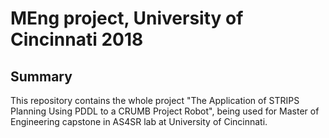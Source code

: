 # MEng project, University of Cincinnati 2018
## Summary
This repository contains the whole project "The Application of STRIPS Planning Using PDDL to a CRUMB Project Robot", being used for Master of Engineering capstone in AS4SR lab at University of Cincinnati.


